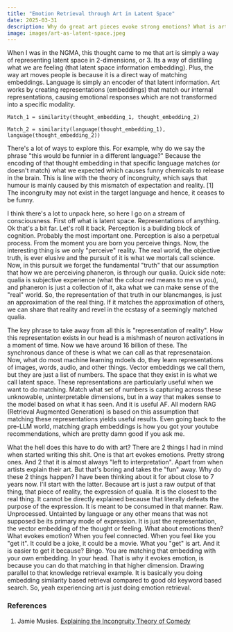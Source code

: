 ```yaml
---
title: "Emotion Retrieval through Art in Latent Space"
date: 2025-03-31
description: Why do great art pieces evoke strong emotions? What is art? How does it even connect to vector embeddings?
image: images/art-as-latent-space.jpeg
---
```


When I was in the NGMA, this thought came to me that art is simply a way of representing latent space in 2-dimensions, or 3. Its a way of distilling what we are feeling (that latent space information embedding). Plus, the way art moves people is because it is a direct way of matching embeddings. Language is simply an encoder of that latent information. Art works by creating representations (embeddings) that match our internal representations, causing emotional responses which are not transformed into a specific modality.

```
Match_1 = similarity(thought_embedding_1, thought_embedding_2)

Match_2 = similarity(language(thought_embedding_1), language(thought_embedding_2))
```

There's a lot of ways to explore this. For example, why do we say the phrase "this would be funnier in a different language?" Because the encoding of that thought embedding in that specific language matches (or doesn't match) what we expected which causes funny chemicals to release in the brain. This is line with the theory of incongruity, which says that humour is mainly caused by this mismatch of expectation and reality. [1] The incongruity may not exist in the target language and hence, it ceases to be funny.

I think there's a lot to unpack here, so here I go on a stream of consciousness. First off what is latent space. Representations of anything. Ok that's a bit far. Let's roll it back. Perception is a building block of cognition. Probably the most important one. Perception is also a perpetual process. From the moment you are born you perceive things. Now, the interesting thing is we only "perceive" reality. The real world, the objective truth, is ever elusive and the pursuit of it is what we mortals call science. Now, in this pursuit we forget the fundamental "truth" that our assumption that how we are perceiving phaneron, is through our qualia. Quick side note: qualia is subjective experience (what the colour red means to me vs you), and phaneron is just a collection of it, aka what we can make sense of the "real" world. So, the representation of that truth in our blancmanges, is just an approximation of the real thing. If it matches the approximation of others, we can share that reality and revel in the ecstasy of a seemingly matched qualia. 

The key phrase to take away from all this is "representation of reality". How this representation exists in our head is a mishmash of neuron activations in a moment of time. Now we have around 16 billion of these. The synchronous dance of these is what we can call as that represenataion. Now, what do most machine learning mdoels do, they learn representations of images, words, audio, and other things. Vector embeddings we call them, but they are just a list of numbers. The space that they exist in is what we call latent space. These representations are particularly useful when we want to do matching. Match what set of numbers is capturing across these unknowable, uninterpretable dimensions, but in a way that makes sense to the model based on what it has seen. And it is useful AF. All modern RAG (Retrieval Augmented Generation) is based on this assumption that matching these representations yields useful results. Even going back to the pre-LLM world, matching graph embeddings is how you got your youtube recommendations, which are pretty damn good if you ask me.

What the hell does this have to do with art? There are 2 things I had in mind when started writing this shit. One is that art evokes emotions. Pretty strong ones. And 2 that it is almost always "left to interpretation". Apart from when artists explain their art. But that's boring and takes the "fun" away. Why do these 2 things happen? I have been thinking about it for about close to 7 years now. I'll start with the latter. Because art is just a raw output of that thing, that piece of reality, the expression of qualia. It is the closest to the real thing. It cannot be directly explained because that literally defeats the purpose of the expression. It is meant to be consumed in that manner. Raw. Unprocessed. Untainted by language or any other means that was not supposed be its primary mode of expression. It is just the representation, the vector embedding of the thought or feeling. What about emotions then? What evokes emotion? When you feel connected. When you feel like you "get it". It could be a joke, it could be a movie. What you "get" is art. And it is easier to get it because? Bingo. You are matching that embedding with your own embedding. In your head. That is why it evokes emotion, is because you can do that matching in that higher dimension. Drawing parallel to that knowledge retrieval example. It is basically you doing embedding similarity based retrieval compared to good old keyword based search. So, yeah experiencing art is just doing emotion retrieval.

### References
1. Jamie Musies. [Explaining the Incongruity Theory of Comedy](https://owlcation.com/humanities/Explaining-the-Incongruity-theory-of-Comedy)